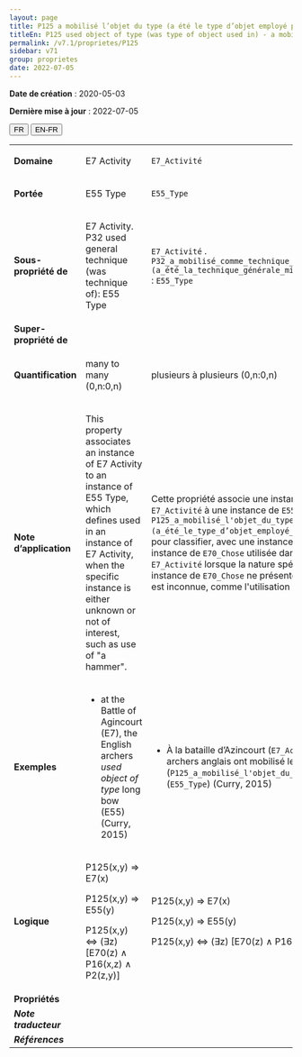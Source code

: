 ```yaml
---
layout: page
title: P125 a mobilisé l’objet du type (a été le type d’objet employé pour)
titleEn: P125 used object of type (was type of object used in) - a mobilisé l’objet du type (a été le type d’objet employé pour)
permalink: /v7.1/proprietes/P125
sidebar: v71
group: proprietes
date: 2022-07-05
---
```


**Date de création** : 2020-05-03

**Dernière mise à jour** : 2022-07-05

<div class="lang-buttons">
  <button id="fr" class="activate">FR</button>
  <button id="en-fr">EN-FR</button>
</div>

<table>
				<tbody>
				<tr>
					<td><strong>Domaine</strong></td>
					<td class="en"><p>E7 Activity</p>
							</td>
						<td><p><code class="language-plaintext highlighter-rouge">E7_Activité</code> </p>
							</td>
						</tr>
					<tr>
					<td><strong>Portée</strong></td>
					<td class="en"><p>E55 Type</p>
							</td>
						<td><p><code class="language-plaintext highlighter-rouge">E55_Type</code> </p>
							</td>
						</tr>
					<tr>
					<td><strong>Sous-propriété de</strong></td>
					<td class="en"><p>E7 Activity. P32 used general technique (was technique of): E55 Type</p>
							</td>
						<td><p><code class="language-plaintext highlighter-rouge">E7_Activité</code> . <code class="language-plaintext highlighter-rouge">P32_a_mobilisé_comme_technique_générale (a_été_la_technique_générale_mise_en_œuvre_dans)</code> : <code class="language-plaintext highlighter-rouge">E55_Type</code> </p>
							</td>
						</tr>
					<tr>
					<td><strong>Super-propriété de</strong></td>
					<td class="en"><p></p>
							</td>
						<td><p></p>
							</td>
						</tr>
					<tr>
					<td><strong>Quantification</strong></td>
					<td class="en"><p>many to many (0,n:0,n)</p>
							</td>
						<td><p>plusieurs à plusieurs (0,n:0,n)</p>
							</td>
						</tr>
					<tr>
					<td><strong>Note d’application</strong></td>
					<td class="en"><p>This property associates an instance of E7 Activity to an instance of E55 Type, which defines used in an instance of E7 Activity, when the specific instance is either unknown or not of interest, such as use of "a hammer".</p>
							</td>
						<td><p>Cette propriété associe une instance de <code class="language-plaintext highlighter-rouge">E7_Activité</code> à une instance de <code class="language-plaintext highlighter-rouge">E55_Type</code>. <code class="language-plaintext highlighter-rouge">P125_a_mobilisé_l'objet_du_type (a_été_le_type_d’objet_employé_pour)</code> est utilisée pour classifier, avec une instance de  <code class="language-plaintext highlighter-rouge">E55_Type</code>, une instance de <code class="language-plaintext highlighter-rouge">E70_Chose</code> utilisée dans une instance de <code class="language-plaintext highlighter-rouge">E7_Activité</code> lorsque la nature spécifique de cette instance de <code class="language-plaintext highlighter-rouge">E70_Chose</code> ne présente pas d’intérêt ou est inconnue, comme l'utilisation d'« un marteau ». </p>
							</td>
						</tr>
					<tr>
					<td><strong>Exemples</strong></td>
					<td class="en"><ul><li><p>at the Battle of Agincourt (E7), the English archers <em>used object of type</em> long bow (E55) (Curry, 2015)</p>
							</li>
									</ul></td>
						<td><ul><li><p>À la bataille d’Azincourt (<code class="language-plaintext highlighter-rouge">E7_Activité</code>), les archers anglais ont mobilisé les objets du type (<code class="language-plaintext highlighter-rouge">P125_a_mobilisé_l'objet_du_type</code>) « arc long » (<code class="language-plaintext highlighter-rouge">E55_Type</code>) (Curry, 2015)</p>
							</li>
									</ul></td>
						</tr>
					<tr>
					<td><strong>Logique</strong></td>
					<td class="en"><p>P125(x,y) ⇒ E7(x)</p>
							<p>P125(x,y) ⇒ E55(y)</p>
							<p>P125(x,y) ⇔ (∃z) [E70(z) ∧ P16(x,z) ∧  P2(z,y)]</p>
							</td>
						<td><p>P125(x,y) ⇒ E7(x)</p>
							<p>P125(x,y) ⇒ E55(y)</p>
							<p>P125(x,y) ⇔ (∃z) [E70(z) ∧ P16(x,z) ∧  P2(z,y)]</p>
							</td>
						</tr>
					<tr>
					<td><strong>Propriétés</strong></td>
					<td class="en"><p></p>
							</td>
						<td><p></p>
							</td>
						</tr>
					<tr>
					<td><strong><em>Note traducteur</em></strong></td>
					<td colspan="2"><p></p>
							</td>
						</tr>
					<tr>
					<td><strong><em>Références</em></strong></td>
					<td colspan="2"><p><em></em></p>
							</td>
						</tr>
					</tbody>
				</table>
				